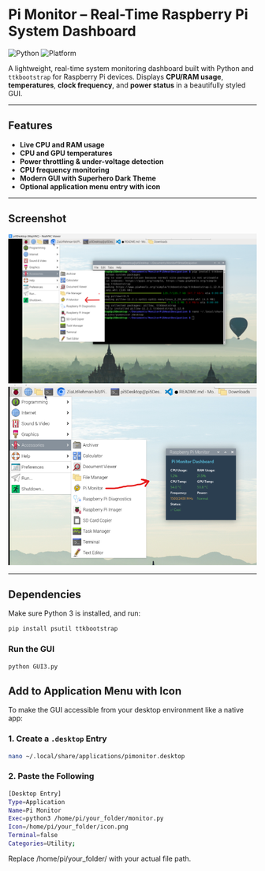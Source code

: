 # Pi Monitor – Real-Time Raspberry Pi System Dashboard

![Python](https://img.shields.io/badge/Python-3.7%2B-blue.svg)
![Platform](https://img.shields.io/badge/Platform-Raspberry%20Pi-green.svg)
<!-- ![License](https://img.shields.io/badge/License-MIT-brightgreen.svg) -->

A lightweight, real-time system monitoring dashboard built with Python and `ttkbootstrap` for Raspberry Pi devices. Displays **CPU/RAM usage**, **temperatures**, **clock frequency**, and **power status** in a beautifully styled GUI.

---

## Features

- **Live CPU and RAM usage**
- **CPU and GPU temperatures**
- **Power throttling & under-voltage detection**
- **CPU frequency monitoring**
- **Modern GUI with Superhero Dark Theme**
- **Optional application menu entry with icon**

---

## Screenshot

![Pi Monitor Screenshot](pimon1.png)
![Pi Monitor Screenshot](pimon2.png)

---

## Dependencies

Make sure Python 3 is installed, and run:

```bash
pip install psutil ttkbootstrap
```
### Run the GUI

```bash
python GUI3.py
```
## Add to Application Menu with Icon

To make the GUI accessible from your desktop environment like a native app:

### 1. Create a `.desktop` Entry

```bash
nano ~/.local/share/applications/pimonitor.desktop
```
### 2. Paste the Following

```bash
[Desktop Entry]
Type=Application
Name=Pi Monitor
Exec=python3 /home/pi/your_folder/monitor.py
Icon=/home/pi/your_folder/icon.png
Terminal=false
Categories=Utility;
```
Replace /home/pi/your_folder/ with your actual file path.